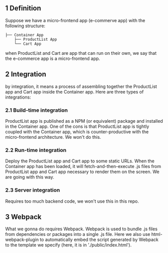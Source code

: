 ## 1 Definition
Suppose we have a micro-frontend app (e-commerve app) with the following structure:
```
├── Container App
    ├── ProductList App
    └── Cart App
```
when ProductList and Cart are app that can run on their own, we say that the e-commerce app is a micro-frontend app.
## 2 Integration
by integration, it means a process of assembling together the ProductList app and Cart app inside the Container app. Here are three types of integrations:
### 2.1 Build-time integration
ProductList app is published as a NPM (or equivalent) package and installed in the Container app. One of the cons is that ProductList app is tightly coupled with the Container app, which is counter-productive with the micro-frontend architecture. We won't do this.
### 2.2 Run-time integration
Deploy the ProductList app and Cart app to some static URLs. When the Container app has been loaded, it will fetch-and-then-execute .js files from ProductList app and Cart app necessary to render them on the screen. We are going with this way.
### 2.3 Server integration
Requires too much backend code, we won't use this in this repo.

## 3 Webpack
What we gonna do requires Webpack. Webpack is used to bundle  .js files from dependencies or packages into a single .js file. Here we also use html-webpack-plugin to automatically embed the script generated by Webpack to the template we specify (here, it is in './public/index.html').